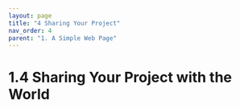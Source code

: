 ```yaml
---
layout: page
title: "4 Sharing Your Project"
nav_order: 4
parent: "1. A Simple Web Page"
---
```


# 1.4 Sharing Your Project with the World